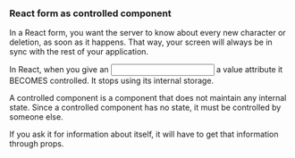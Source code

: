 ### React form as controlled component 

In a React form, you want the server to know about every new character or deletion, as soon as it happens. That way, your screen will always be in sync with the rest of your application.

In React, when you give an <input /> a value attribute it BECOMES controlled. It stops using its internal storage. 

A controlled component is a component that does not maintain any internal state. Since a controlled component has no state, it must be controlled by someone else.

If you ask it for information about itself, it will have to get that information through props.